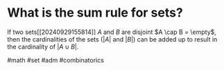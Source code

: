 # What is the sum rule for sets? 
If two sets[[20240929155814]] $A$ and $B$ are disjoint $A \cap B = \empty$, then the cardinalities of the sets ($|A|$ and $|B|$) can be added up to result in the cardinality of 
$|A \cup B|$.

#math #set #adm #combinatorics